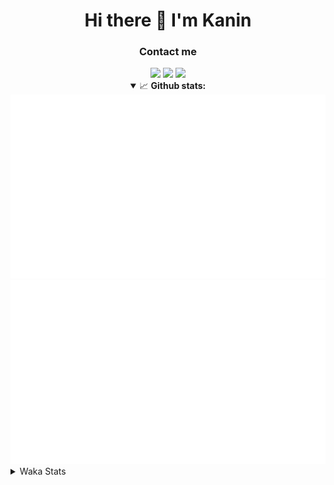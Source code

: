 <div align="center">
 <h1>Hi there 👋 I'm Kanin</h1>
 <h3>Contact me</h3>
 <a href="mailto:im@kanin.dev"><img src="https://img.shields.io/badge/gmail-%23D14836.svg?&style=for-the-badge&logo=gmail&logoColor=white"/></a>
 <a href="https://twitter.com/KaninDev"><img src="https://img.shields.io/badge/twitter-%231DA1F2.svg?&style=for-the-badge&logo=twitter&logoColor=white"/></a>
 <a href="https://www.linkedin.com/in/KaninDev"><img src="https://img.shields.io/badge/linkedin-%230077B5.svg?&style=for-the-badge&logo=linkedin&logoColor=white"/></a>
<details open>
  <summary>📈 <b>Github stats:</b></summary>
  <img src="https://github.com/Kanin/Kanin/blob/master/scripts/GitHubStats/generated/overview.svg"/>
  <img src="https://github.com/Kanin/Kanin/blob/master/scripts/GitHubStats/generated/languages.svg"/>
</details>
</div>

<details>
 <summary>Waka Stats</summary>

<!--START_SECTION:waka-->
![Code Time](http://img.shields.io/badge/Code%20Time-1%2C916%20hrs%2039%20mins-blue)

![Profile Views](http://img.shields.io/badge/Profile%20Views-1-blue)

![Lines of code](https://img.shields.io/badge/From%20Hello%20World%20I%27ve%20Written-800.1%20thousand%20lines%20of%20code-blue)

**🐱 My GitHub Data** 

> 📦 98.9 kB Used in GitHub's Storage 
 > 
> 🏆 85 Contributions in the Year 2023
 > 
> 🚫 Not Opted to Hire
 > 
> 📜 20 Public Repositories 
 > 
> 🔑 10 Private Repositories 
 > 
**I'm an Early 🐤** 

```text
🌞 Morning                2396 commits        ██████░░░░░░░░░░░░░░░░░░░   24.53 % 
🌆 Daytime                2832 commits        ███████░░░░░░░░░░░░░░░░░░   28.99 % 
🌃 Evening                2790 commits        ███████░░░░░░░░░░░░░░░░░░   28.56 % 
🌙 Night                  1751 commits        ████░░░░░░░░░░░░░░░░░░░░░   17.92 % 
```
📅 **I'm Most Productive on Monday** 

```text
Monday                   1786 commits        █████░░░░░░░░░░░░░░░░░░░░   18.28 % 
Tuesday                  1273 commits        ███░░░░░░░░░░░░░░░░░░░░░░   13.03 % 
Wednesday                1031 commits        ███░░░░░░░░░░░░░░░░░░░░░░   10.55 % 
Thursday                 1491 commits        ████░░░░░░░░░░░░░░░░░░░░░   15.26 % 
Friday                   1589 commits        ████░░░░░░░░░░░░░░░░░░░░░   16.27 % 
Saturday                 1008 commits        ███░░░░░░░░░░░░░░░░░░░░░░   10.32 % 
Sunday                   1591 commits        ████░░░░░░░░░░░░░░░░░░░░░   16.29 % 
```


📊 **This Week I Spent My Time On** 

```text
🕑︎ Time Zone: America/New_York

💬 Programming Languages: 
Python                   4 hrs 44 mins       ███████████████████████░░   92.93 % 
XML                      21 mins             ██░░░░░░░░░░░░░░░░░░░░░░░   07.04 % 
GitIgnore file           0 secs              ░░░░░░░░░░░░░░░░░░░░░░░░░   00.03 % 
Log File                 0 secs              ░░░░░░░░░░░░░░░░░░░░░░░░░   00.00 % 

🔥 Editors: 
PyCharm                  5 hrs 5 mins        █████████████████████████   100.00 % 

🐱‍💻 Projects: 
BB-CommunityBot          4 hrs 51 mins       ████████████████████████░   95.24 % 
Bot                      14 mins             █░░░░░░░░░░░░░░░░░░░░░░░░   04.76 % 
Naila                    0 secs              ░░░░░░░░░░░░░░░░░░░░░░░░░   00.00 % 

💻 Operating System: 
Windows                  5 hrs 5 mins        █████████████████████████   100.00 % 
```

**I Mostly Code in Python** 

```text
Python                   26 repos            ███████████████░░░░░░░░░░   61.90 % 
Java                     6 repos             ████░░░░░░░░░░░░░░░░░░░░░   14.29 % 
JavaScript               4 repos             ██░░░░░░░░░░░░░░░░░░░░░░░   09.52 % 
Kotlin                   2 repos             █░░░░░░░░░░░░░░░░░░░░░░░░   04.76 % 
HTML                     2 repos             █░░░░░░░░░░░░░░░░░░░░░░░░   04.76 % 
```



**Timeline**

![Lines of Code chart](https://raw.githubusercontent.com/Kanin/Kanin/master/assets/bar_graph.png)


 Last Updated on 26/03/2023 06:04:22 UTC
<!--END_SECTION:waka-->
</details>
